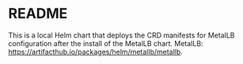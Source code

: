 # README
This is a local Helm chart that deploys the CRD manifests for MetalLB configuration after the install of the MetalLB chart.
MetalLB: <https://artifacthub.io/packages/helm/metallb/metallb>.
